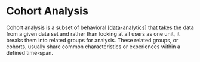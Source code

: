 # Cohort Analysis

Cohort analysis is a subset of behavioral [[data-analytics]] that takes the data from a given data set and rather than looking at all users as one unit, it breaks them into related groups for analysis. These related groups, or cohorts, usually share common characteristics or experiences within a defined time-span.

[//begin]: # "Autogenerated link references for markdown compatibility"
[data-analytics]: ../data-architecture/data-analytics "Data Analytics"
[//end]: # "Autogenerated link references"
